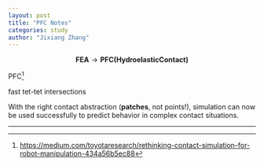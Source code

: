 ```yaml
---
layout: post
title: "PFC Notes"
categories: study
author: "Jixiang Zhang"
---
```


$$
\mathbf{FEA} \to \mathbf{PFC(Hydroelastic Contact)}
$$

PFC[^1]

fast tet-tet intersections

With the right contact abstraction (**patches**, not points!), simulation can now be used successfully to predict behavior in complex contact situations.

---

[^1]: <https://medium.com/toyotaresearch/rethinking-contact-simulation-for-robot-manipulation-434a56b5ec88>
